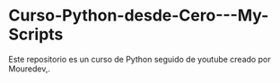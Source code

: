# Curso-Python-desde-Cero---My-Scripts
Este repositorio es un curso de Python seguido de youtube creado por Mouredev,.
